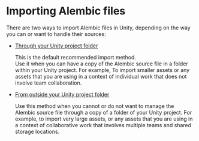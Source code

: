 # Importing Alembic files

There are two ways to import Alembic files in Unity, depending on the way you can or want to handle their sources:

* [Through your Unity project folder](import-file-local.md)

  This is the default recommended import method.
  <br />Use it when you can have a copy of the Alembic source file in a folder within your Unity project. For example, To import smaller assets or any assets that you are using in a context of individual work that does not involve team collaboration.

* [From outside your Unity project folder](import-file-external.md)

  Use this method when you cannot or do not want to manage the Alembic source file through a copy of a folder of your Unity project. For example, to import very large assets, or any assets that you are using in a context of collaborative work that involves multiple teams and shared storage locations.
